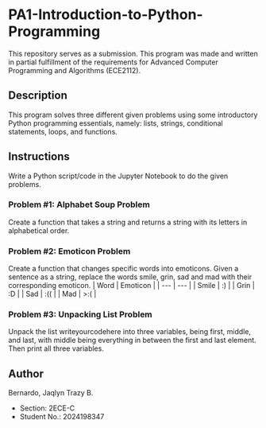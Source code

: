 # PA1-Introduction-to-Python-Programming
This repository serves as a submission. This program was made and written in partial fulfillment of the requirements for Advanced Computer Programming and Algorithms (ECE2112).

## Description
This program solves three different given problems using some introductory Python programming essentials, namely: lists, strings, conditional statements, loops, and functions.

## Instructions
Write a Python script/code in the Jupyter Notebook to do the given problems.

### Problem #1: Alphabet Soup Problem
Create a function that takes a string and returns a string with its letters in alphabetical order.

### Problem #2: Emoticon Problem
Create a function that changes specific words into emoticons. Given a sentence
as a string, replace the words smile, grin, sad and mad with their corresponding emoticon.
| Word | Emoticon |
| --- | --- |
| Smile | :) |
| Grin | :D |
| Sad | :(( |
| Mad | >:( |

### Problem #3: Unpacking List Problem
Unpack the list writeyourcodehere into three variables, being first, middle, and last, with middle being everything in between the first and last element. Then print all three variables.

## Author
Bernardo, Jaqlyn Trazy B.
* Section: 2ECE-C
* Student No.: 2024198347
